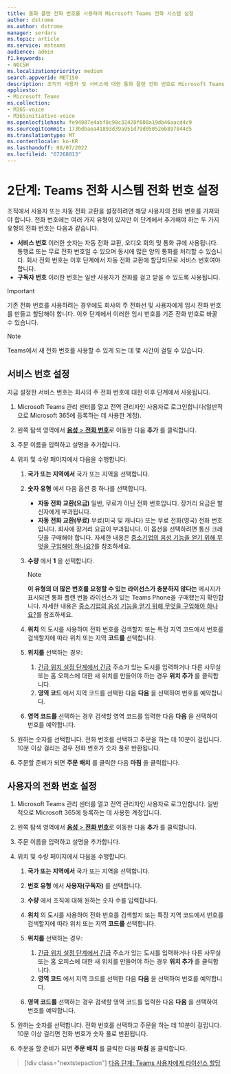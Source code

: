 ```yaml
---
title: 통화 플랜 전화 번호를 사용하여 Microsoft Teams 전화 시스템 설정
author: dstrome
ms.author: dstrome
manager: serdars
ms.topic: article
ms.service: msteams
audience: admin
f1.keywords:
- NOCSH
ms.localizationpriority: medium
search.appverid: MET150
description: 조직의 사용자 및 서비스에 대한 통화 플랜 전화 번호로 Microsoft Teams 전화 시스템을 설정하는 방법을 알아봅니다.
appliesto:
- Microsoft Teams
ms.collection:
- M365-voice
- M365initiative-voice
ms.openlocfilehash: fe94987e4abf8c98c32428f608a19db46aacd4c9
ms.sourcegitcommit: 173bdbaea41893d39a951d79d050526b897044d5
ms.translationtype: MT
ms.contentlocale: ko-KR
ms.lasthandoff: 08/07/2022
ms.locfileid: "67268013"
---
```

# <a name="step-2-set-up-teams-phone-system-phone-numbers"></a>2단계: Teams 전화 시스템 전화 번호 설정

조직에서 사용자 또는 자동 전화 교환을 설정하려면 해당 사용자의 전화 번호를 가져와야 합니다. 전화 번호에는 여러 가지 유형이 있지만 이 단계에서 추가해야 하는 두 가지 유형의 전화 번호는 다음과 같습니다.

- **서비스 번호** 이러한 숫자는 자동 전화 교환, 오디오 회의 및 통화 큐에 사용됩니다. 통행료 또는 무료 전화 번호일 수 있으며 동시에 많은 양의 통화를 처리할 수 있습니다. 회사 전화 번호는 이후 단계에서 자동 전화 교환에 할당되므로 서비스 번호여야 합니다.
- **구독자 번호** 이러한 번호는 일반 사용자가 전화를 걸고 받을 수 있도록 사용됩니다.

> [!IMPORTANT]
> 기존 전화 번호를 사용하려는 경우에도 회사의 주 전화선 및 사용자에게 임시 전화 번호를 만들고 할당해야 합니다. 이후 단계에서 이러한 임시 번호를 기존 전화 번호로 바꿀 수 있습니다.

> [!NOTE]
> Teams에서 새 전화 번호를 사용할 수 있게 되는 데 몇 시간이 걸릴 수 있습니다.

## <a name="set-up-a-service-number"></a>서비스 번호 설정

지금 설정한 서비스 번호는 회사의 주 전화 번호에 대한 이후 단계에서 사용됩니다.

1. Microsoft Teams 관리 센터를 열고 전역 관리자인 사용자로 로그인합니다(일반적으로 Microsoft 365에 등록하는 데 사용한 계정).
2. 왼쪽 탐색 영역에서 <a href="https://admin.teams.microsoft.com/phone-numbers" target="_blank">**음성** > **전화 번호**</a>로 이동한 다음 **추가** 를 클릭합니다.
3. 주문 이름을 입력하고 설명을 추가합니다.
4. 위치 및 수량 페이지에서 다음을 수행합니다.
    1. **국가 또는 지역에서** 국가 또는 지역을 선택합니다.
    2. **숫자 유형** 에서 다음 옵션 중 하나를 선택합니다.

        - **자동 전화 교환(요금)** 일반, 무료가 아닌 전화 번호입니다. 장거리 요금은 발신자에게 부과됩니다.
        - **자동 전화 교환(무료)** 무료(미국 및 캐나다) 또는 무료 전화(영국) 전화 번호입니다. 회사에 장거리 요금이 부과됩니다. 이 옵션을 선택하려면 통신 크레딧을 구매해야 합니다. 자세한 내용은 [중소기업의 음성 기능을 얻기 위해 무엇을 구입해야 하나요?](whats-business-voice.md)를 참조하세요.

    3. **수량** 에서 **1** 을 선택합니다.
        > [!NOTE]
        > **이 유형의 더 많은 번호를 요청할 수 있는 라이선스가 충분하지 않다는** 메시지가 표시되면 통화 플랜 번들 라이선스가 있는 Teams Phone을 구매했는지 확인합니다. 자세한 내용은 [중소기업의 음성 기능을 얻기 위해 무엇을 구입해야 하나요?](whats-business-voice.md)를 참조하세요.
    4. **위치** 의 도시를 사용하여 전화 번호를 검색할지 또는 특정 지역 코드에서 번호를 검색할지에 따라 위치 또는 지역 **코드를** 선택합니다.
    5. **위치를** 선택하는 경우:

        1. [긴급 위치 설정 단계에서 긴급](set-up-emergency-locations.md) 주소가 있는 도시를 입력하거나 다른 사무실 또는 홈 오피스에 대한 새 위치를 만들어야 하는 경우 **위치 추가** 를 클릭합니다.
        2. **영역 코드** 에서 지역 코드를 선택한 다음 **다음** 을 선택하여 번호를 예약합니다.

    6. **영역 코드를** 선택하는 경우 검색할 영역 코드를 입력한 다음 **다음** 을 선택하여 번호를 예약합니다.

5. 원하는 숫자를 선택합니다. 전화 번호를 선택하고 주문을 하는 데 10분이 걸립니다. 10분 이상 걸리는 경우 전화 번호가 숫자 풀로 반환됩니다.
6. 주문할 준비가 되면 **주문 배치** 를 클릭한 다음 **마침** 을 클릭합니다.

## <a name="set-up-phone-numbers-for-your-users"></a>사용자의 전화 번호 설정

1. Microsoft Teams 관리 센터를 열고 전역 관리자인 사용자로 로그인합니다. 일반적으로 Microsoft 365에 등록하는 데 사용한 계정입니다.
2. 왼쪽 탐색 영역에서 <a href="https://admin.teams.microsoft.com/phone-numbers" target="_blank">**음성** > **전화 번호**</a>로 이동한 다음 **추가** 를 클릭합니다.
3. 주문 이름을 입력하고 설명을 추가합니다.
4. 위치 및 수량 페이지에서 다음을 수행합니다.

    1. **국가 또는 지역에서** 국가 또는 지역을 선택합니다.
    2. **번호 유형** 에서 **사용자(구독자)** 를 선택합니다.
    3. **수량** 에서 조직에 대해 원하는 숫자 수를 입력합니다.
    4. **위치** 의 도시를 사용하여 전화 번호를 검색할지 또는 특정 지역 코드에서 번호를 검색할지에 따라 위치 또는 지역 **코드를** 선택합니다.
    5. **위치를** 선택하는 경우:

        1. [긴급 위치 설정 단계에서 긴급](set-up-emergency-locations.md) 주소가 있는 도시를 입력하거나 다른 사무실 또는 홈 오피스에 대한 새 위치를 만들어야 하는 경우 **위치 추가** 를 클릭합니다.
        2. **영역 코드** 에서 지역 코드를 선택한 다음 **다음** 을 선택하여 번호를 예약합니다.

    6. **영역 코드를** 선택하는 경우 검색할 영역 코드를 입력한 다음 **다음** 을 선택하여 번호를 예약합니다.
5. 원하는 숫자를 선택합니다. 전화 번호를 선택하고 주문을 하는 데 10분이 걸립니다. 10분 이상 걸리면 전화 번호가 숫자 풀로 반환됩니다.
6. 주문을 할 준비가 되면 **주문 배치** 를 클릭한 다음 **마침** 을 클릭합니다.

> [!div class="nextstepaction"]
> [다음 단계: Teams 사용자에게 라이선스 할당](set-up-licenses.md)
